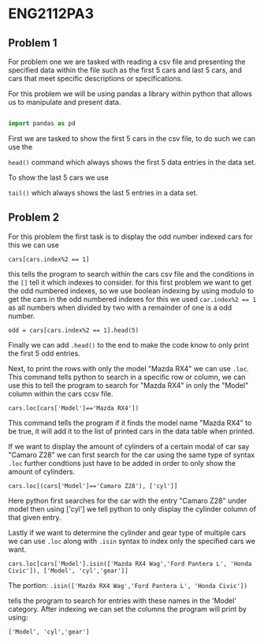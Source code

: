# ENG2112PA3

## Problem 1 

For problem one we are tasked with reading a csv file and presenting the specified data within the file such as the first 5 cars and last 5 cars, 
and cars that meet specific descriptions or specifications.

For this problem we will be using pandas a library within python that allows us to manipulate and present data.

```python

import pandas as pd
```

First we are tasked to show the first 5 cars in the csv file, to do such we can use the

`head()` command which always shows the first 5 data entries in the data set.

To show the last 5 cars we use

`tail()` which always shows the last 5 entries in a data set.

## Problem 2

For this problem the first task is to display the odd number indexed cars for this we can use

`cars[cars.index%2 == 1]` 

this tells the program to search within the cars csv file and the conditions in the `[]` tell it which indexes to consider.
for this first problem we want to get the odd numbered indexes, so we use boolean indexing by using modulo to get the cars in the odd numbered indexes
for this we used `car.index%2 == 1` as all numbers when divided by two with a remainder of one is a odd number.

`odd = cars[cars.index%2 == 1].head(5)`

Finally we can add `.head()` to the end to make the code know to only print the first 5 odd entries.

Next, to print the rows with only the model "Mazda RX4" we can use `.loc`. This command tells python to search in a specific row or column, we can use this to tell the program
to search for "Mazda RX4" in only the "Model" column within the cars ccsv file.

`cars.loc[cars['Model']=='Mazda RX4'])`

This command tells the program if it finds the model name "Mazda RX4" to be true, it will add it to the list of printed cars in the data table when printed.

If we want to display the amount of cylinders of a certain modal of car say "Camaro Z28" we can first search for the car using the same type of syntax `.loc`
further condtions just have to be added in order to only show the amount of cylinders.


`cars.loc[(cars['Model']=='Camaro Z28'), ['cyl']]`

Here python first searches for the car with the entry "Camaro Z28" under model
then using ['cyl'] we tell python to only display the cylinder column of that given entry.

Lastly if we want to determine the cylinder and gear type of multiple cars we can use `.loc` along with `.isin` syntax to index only the specified cars we want.

`cars.loc[cars['Model'].isin(['Mazda RX4 Wag','Ford Pantera L', 'Honda Civic']), ['Model', 'cyl','gear']]`

The portion: 
` .isin(['Mazda RX4 Wag','Ford Pantera L', 'Honda Civic']) ` 

tells the program to search for entries with these names in the 'Model' category. 
After indexing we can set the columns the program will print by using:

`['Model', 'cyl','gear']`

